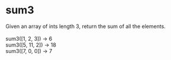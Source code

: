 # sum3
Given an array of ints length 3, return the sum of all the elements.<br><br>
sum3([1, 2, 3]) → 6 <br>
sum3([5, 11, 2]) → 18 <br>
sum3([7, 0, 0]) → 7
